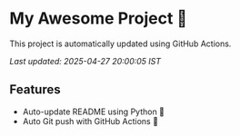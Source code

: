 # My Awesome Project 🚀

This project is automatically updated using GitHub Actions.

_Last updated: 2025-04-27 20:00:05 IST_

## Features
- Auto-update README using Python 🐍
- Auto Git push with GitHub Actions 🤖

